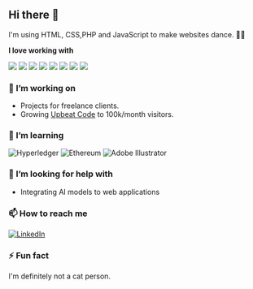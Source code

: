 ## Hi there 👋

I'm using HTML, CSS,PHP and JavaScript to make websites dance. 🕺🏽

**I love working with**

<div display="flex">
  <img src="https://img.shields.io/badge/React-rgb(104%2C%20110%2C%20110)?logo=React&logoColor=aqua "/>
<img src="https://img.shields.io/badge/PHP-rgb(215%2C%20216%2C%20218)?logo=PHP&logoColor=rgb(54%2C%20119%2C%20161)"/>
<img src="https://img.shields.io/badge/Laravel-black?logo=Laravel&logoColor=white "/>

  <img src="https://img.shields.io/badge/MySQL-rgb(155%2C%2042%2C%20165)?logo=MySQL&logoColor=rgb(54%2C%20119%2C%20161)" />

  <img src="https://img.shields.io/badge/HTML5-E34F26?logo=HTML5&logoColor=white" />
<img src="https://img.shields.io/badge/Bootstrap-rgb(155%2C%2042%2C%20165)?logo=Bootstrap&logoColor=rgb(228%2C%20228%2C%20228)" />

  
  <img src="https://img.shields.io/badge/JavaScript-rgb(37%2C%20161%2C%20104)?logo=JavaScript&logoColor=rgb(218%2C%20221%2C%2016) "/>

  <img src="https://img.shields.io/badge/css3-rgb(58, 150, 63)?logo=css3&logoColor=white"/>
</div>

### 🔭 I’m working on

- Projects for freelance clients.
- Growing [Upbeat Code](https://www.upbeatcode.com) to 100k/month visitors.

### 🌱 I’m learning

<div display="flex">
  <img src="https://img.shields.io/badge/hyperledger-2F3134?style=for-the-badge&logo=hyperledger&logoColor=white" alt="Hyperledger"/>
  <img src="https://img.shields.io/badge/Ethereum-3C3C3D?style=for-the-badge&logo=Ethereum&logoColor=white" alt="Ethereum"/>
  <img src="https://img.shields.io/badge/adobe%20illustrator-%23FF9A00.svg?style=for-the-badge&logo=adobe%20illustrator&logoColor=white" alt="Adobe Illustrator"/>
</div>

### 🤔 I’m looking for help with

- Integrating AI models to web applications

### 📫 How to reach me

<div display="flex">
  <a href="(https://www.linkedin.com/in/abdelhakim-akayou-678806283)"/>
    <img src="https://img.shields.io/badge/linkedin-%230077B5.svg?style=for-the-badge&logo=linkedin&logoColor=white" alt="LinkedIn"/>
  </a>
</div>

### ⚡ Fun fact

I'm definitely not a cat person.
